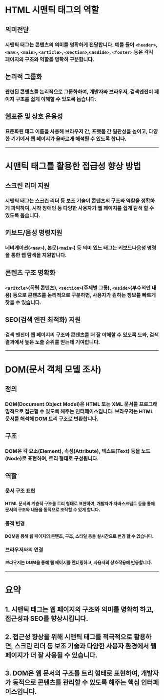 # HTML 시맨틱 태그의 역할
## 의미전달
### 시맨틱 태그는 콘텐츠의 의미를 명확하게 전달합니다. 예를 들어 `<header>`, `<nav>`, `<main>`, `<article>`, `<section>`,`<asdide>`, `<footer>` 등은 각각 페이지의 구조와 역할을 명확히 구분합니다. 

## 논리적 그룹화
### 관련된 콘텐츠를 논리적으로 그룹화하여, 개발자와 브라우저, 검색엔진이 페이지 구조를 쉽게 이해할 수 있도록 돕습니다. 

## 웹표준 및 상호 운용성
### 표준화된 태그 이름을 사용해 브라우저 간, 프랫폼 간 일관성을 높이고, 다양한 기기에서 웹 페이지가 올바르게 해석될 수 있도록 합니다. 

-----

# 시맨틱 태그를 활용한 접급성 향상 방법
## 스크린 리더 지원
### 시맨틱 태그는 스크린 리더 등 보조 기술이 콘텐츠의 구조와 역할을 정확하게 파악하여, 시작 장애인 등 다양한 사용자가 웹 페이지를 쉽게 탐색 할 수 있도록 돕습니다. 

## 키보드/음성 명령지원
### 네비게이션(`<nav>`), 본문(`<main>`) 등 의미 있느 태그는 키보드나음성 명령을 통한 웹 탐색을 지원합니다. 

## 콘텐츠 구조 명확화
### `<aritcle>`(독립 콘텐츠), `<section>`(주제별 그룹), `<aside>`(부수적인 내용) 등으로 콘텐츠를 논리적으로 구분하면, 사용자가 원하는 정보를 빠르게 찾을 수 있습니다. 

## **SEO(검색 엔진 최적화) 지원**
### 검색 엔진이 웹 페이지의 구조와 콘텐츠를 더 잘 이해할 수 있도록 도와, 검색 결과에서 높은 노출 순위를 얻는데 기여합니다. 

-----

# DOM(문서 객체 모델 조사)
## 정의
### DOM(Document Object Model)은 HTML 또는 XML 문서를 프로그래밍적으로 접근할 수 있도록 해주는 인터페이스입니다. 브라우저는 HTML 문서를 해석해 DOM 트리 구조로 변환합니다. 

## 구조
### DOM은 각 요소(Element), 속성(Attribute), 텍스트(Text) 등을 노드(Node)로 표현하며, 트리 형태로 구성됩니다. 

## 역할
### 문서 구조 표현
#### HTML 문서의 계층적 구조를 트리 형태로 표현하여, 개발자가 자바스크립트 등을 통해 문서의 구조와 내용을 동적으로 조작할 수 있게 합니다. 

### 동적 변경
#### DOM을 통해 웹 페이지의 콘텐츠, 구조, 스타일 등을 실시간으로 변경 할 수 있습니다. 

### 브라우저와의 연결
#### 브라우저는 DOM을 통해 웹 페이지를 렌더링하고, 사용자의 상호작용에 반응합니다. 

----

# 요약
## 1. 시맨틱 태그는 웹 페이지의 구조와 의미를 명확히 하고, 접근성과 SEO를 향상시킵니다. 
## 2. 접근성 향상을 위해 시맨틱 태그를 적극적으로 활용하면, 스크린 리더 등 보조 기술과 다양한 사용자 환경에서 웹페이지가 더 잘 사용될 수 있습니다. 
## 3. DOM은 웹 문서의 구조를 트리 형태로 표현하여, 개발자가 동적으로 콘텐츠를 관리할 수 있도록 해주는 핵심 인터페이스입니다. 
